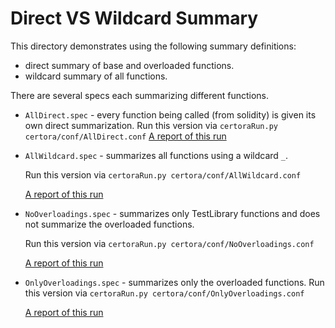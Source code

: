 
# Direct VS Wildcard Summary
This directory demonstrates using the following summary definitions:
- direct summary of base and overloaded functions.
- wildcard summary of all functions.

There are several specs each summarizing different functions.
- `AllDirect.spec` - every function being called (from solidity) is given its own direct summarization.
    Run this version via ```certoraRun.py certora/conf/AllDirect.conf```
    [A report of this run](https://prover.certora.com/output/1902/77851fbff6744e4085427af3893fbe4c/?anonymousKey=33ac02c05c3ebcc27ccca253ea70ec748fd1135d)

- `AllWildcard.spec` - summarizes all functions using a wildcard `_`.
    
    Run this version via ```certoraRun.py certora/conf/AllWildcard.conf```

    [A report of this run](https://prover.certora.com/output/1902/16fce0397cbb45d28be8d7815988188b/?anonymousKey=c3674e16e7c2b2ca601c9387578b9c3ee034d87e)

- `NoOverloadings.spec` - summarizes only TestLibrary functions and does not summarize the overloaded functions.

    Run this version via 
        ```certoraRun.py certora/conf/NoOverloadings.conf```

    [A report of this run](https://prover.certora.com/output/1902/2b1a17c626194f5f8ccc7459fa6688c0/?anonymousKey=074fb4b8573583a049adbb3e79e91c34dc5c502e)

- `OnlyOverloadings.spec` - summarizes only the overloaded functions.
    Run this version via ```certoraRun.py certora/conf/OnlyOverloadings.conf```

    [A report of this run](https://prover.certora.com/output/1902/fc60688d02f1452bbcc33dc460497ba3/?anonymousKey=59c19050da3da666894ec1586b4f560e30b9c974)

